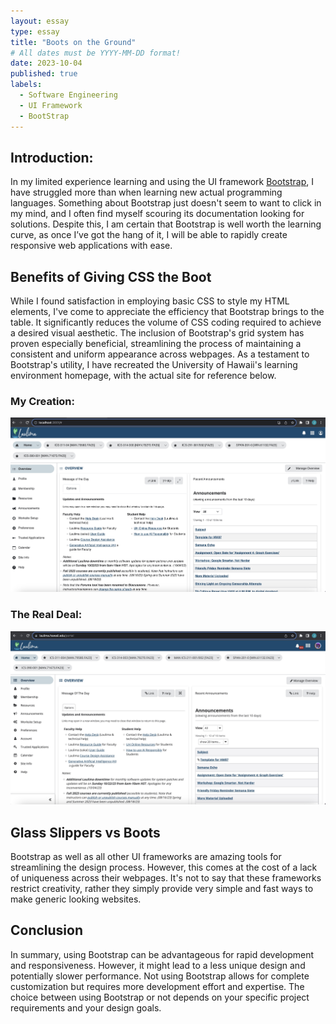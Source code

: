 ```yaml
---
layout: essay
type: essay
title: "Boots on the Ground"
# All dates must be YYYY-MM-DD format!
date: 2023-10-04
published: true
labels:
  - Software Engineering
  - UI Framework
  - BootStrap
---
```

## Introduction:
In my limited experience learning and using the UI framework [Bootstrap](https://getbootstrap.com/), I have struggled more than when learning new actual programming languages. Something about Bootstrap just doesn't seem to want to click in my mind, and I often find myself scouring its documentation looking for solutions. Despite this, I am certain that Bootstrap is well worth the learning curve, as once I’ve got the hang of it, I will be able to rapidly create responsive web applications with ease. 


## Benefits of Giving CSS the Boot 
While I found satisfaction in employing basic CSS to style my HTML elements, I've come to appreciate the efficiency that Bootstrap brings to the table. It significantly reduces the volume of CSS coding required to achieve a desired visual aesthetic. The inclusion of Bootstrap's grid system has proven especially beneficial, streamlining the process of maintaining a consistent and uniform appearance across webpages. As a testament to Bootstrap's utility, I have recreated the University of Hawaii's learning environment homepage, with the actual site for reference below.

### My Creation:

<img src="../img/laulima.jpeg"> 

### The Real Deal:

<img src="../img/laulima-real.jpeg">

## Glass Slippers vs Boots

Bootstrap as well as all other UI frameworks are amazing tools for streamlining the design process. However, this comes at the cost of a lack of uniqueness across their webpages. It's not to say that these frameworks restrict creativity, rather they simply provide very simple and fast ways to make generic looking websites. 

## Conclusion
In summary, using Bootstrap can be advantageous for rapid development and responsiveness. However, it might lead to a less unique design and potentially slower performance. Not using Bootstrap allows for complete customization but requires more development effort and expertise. The choice between using Bootstrap or not depends on your specific project requirements and your design goals.



